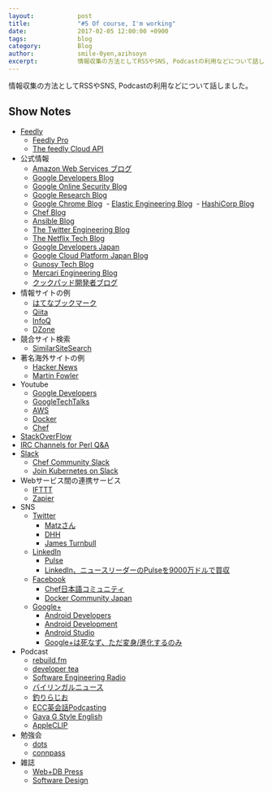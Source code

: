 ```yaml
---
layout:            post
title:             "#5 Of course, I'm working"
date:              2017-02-05 12:00:00 +0900
tags:              blog
category:          Blog
author:            smile-0yen,azihsoyn
excerpt:           情報収集の方法としてRSSやSNS, Podcastの利用などについて話しました。
---
```


情報収集の方法としてRSSやSNS, Podcastの利用などについて話しました。

## Show Notes

- [Feedly](https://feedly.com/)
  - [Feedly Pro](https://feedly.com/i/pro/landing-pro)
  - [The feedly Cloud API](https://developer.feedly.com/)
- 公式情報
  - [Amazon Web Services ブログ](https://aws.amazon.com/jp/blogs/news/)
  - [Google Developers Blog](https://developers.googleblog.com/)
  - [Google Online Security Blog](https://security.googleblog.com/)
  - [Google Research Blog](https://research.googleblog.com/)
  - [Google Chrome Blog](https://blog.google/products/chrome/)
  - [Elastic Engineering Blog](https://www.elastic.co/blog/category/engineering)
  - [HashiCorp Blog](https://www.hashicorp.com/blog.html)
  - [Chef Blog](https://blog.chef.io/)
  - [Ansible Blog](https://www.ansible.com/blog)
  - [The Twitter Engineering Blog](https://blog.twitter.com/engineering)
  - [The Netflix Tech Blog](http://techblog.netflix.com/)
  - [Google Developers Japan](https://developers-jp.googleblog.com/)
  - [Google Cloud Platform Japan Blog](https://cloudplatform-jp.googleblog.com/)
  - [Gunosy Tech Blog](http://gunosy.github.io/)
  - [Mercari Engineering Blog](http://tech.mercari.com/)
  - [クックパッド開発者ブログ](http://techlife.cookpad.com/)
- 情報サイトの例
  - [はてなブックマーク](http://b.hatena.ne.jp/)
  - [Qiita](http://qiita.com/)
  - [InfoQ](https://www.infoq.com/jp/)
  - [DZone](https://dzone.com/)
- 競合サイト検索
  - [SimilarSiteSearch](http://www.similarsitesearch.com/jp/)
- 著名海外サイトの例
  - [Hacker News](https://news.ycombinator.com/)
  - [Martin Fowler](https://www.martinfowler.com/)
- Youtube
  - [Google Developers](https://www.youtube.com/channel/UC_x5XG1OV2P6uZZ5FSM9Ttw)
  - [GoogleTechTalks](https://www.youtube.com/channel/UCtXKDgv1AVoG88PLl8nGXmw)
  - [AWS](https://www.youtube.com/user/AmazonWebServices)
  - [Docker](https://www.youtube.com/channel/UC76AVf2JkrwjxNKMuPpscHQ)
  - [Chef](https://www.youtube.com/channel/UCvwl5-yXsQR5zluYPl8NEeQ)
- [StackOverFlow](http://stackoverflow.com/)
- [IRC Channels for Perl Q&A](http://perl-begin.org/irc/)
- [Slack](https://slack.com/)
  - [Chef Community Slack](http://community-slack.chef.io/)
  - [Join Kubernetes on Slack](http://slack.k8s.io/)
- Webサービス間の連携サービス
  - [IFTTT](https://ifttt.com/)
  - [Zapier](https://zapier.com/)
- SNS
  - [Twitter](https://twitter.com/)
    - [Matzさん](https://twitter.com/yukihiro_matz)
    - [DHH](https://twitter.com/dhh)
    - [James Turnbull](https://twitter.com/kartar)
  - [LinkedIn](https://www.linkedin.com/)
    - [Pulse](https://mobile.linkedin.com/pulse)
    - [LinkedIn、ニュースリーダーのPulseを9000万ドルで買収](http://www.itmedia.co.jp/news/articles/1304/12/news093.html)
  - [Facebook](https://www.facebook.com/)
    - [Chef日本語コミュニティ](https://www.facebook.com/groups/287834768030173/)
    - [Docker Community Japan](https://www.facebook.com/groups/237393613114175/)
  - [Google+](https://plus.google.com)
    - [Android Developers](https://plus.google.com/communities/117652301242323324573)
    - [Android Development](https://plus.google.com/communities/105153134372062985968)
    - [Android Studio](https://plus.google.com/communities/101262515781041757195)
    - [Google+は死なず、ただ変身/進化するのみ](http://jp.techcrunch.com/2017/01/18/20170117google-plus-updates/)
- Podcast
  - [rebuild.fm](https://rebuild.fm/)
  - [developer tea](https://spec.fm/podcasts/developer-tea)
  - [Software Engineering Radio](http://www.se-radio.net/)
  - [バイリンガルニュース](http://bilingualnews.libsyn.com/)
  - [釣りらじお](http://turiradio.net/)
  - [ECC英会話Podcasting](http://www.eccweblesson.com/podcast/)
  - [Gava G Style English](http://www.gaba.co.jp/podcast/)
  - [AppleCLIP](https://www.otsuka-shokai.co.jp/products/appleclip/)
- 勉強会
  - [dots](https://eventdots.jp/)
  - [connpass](https://connpass.com/)
- 雑誌
  - [Web+DB Press](http://gihyo.jp/magazine/wdpress)
  - [Software Design](http://gihyo.jp/magazine/SD)
